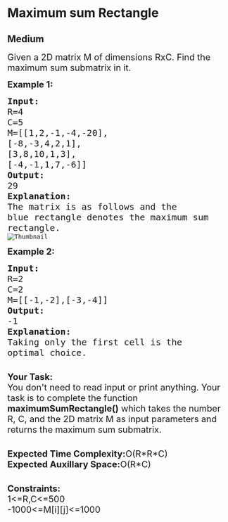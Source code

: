 # Maximum sum Rectangle
## Medium 
<div class="problem-statement">
                <p></p><p><span style="font-size:20px">Given a 2D matrix M of dimensions RxC. Find the maximum sum submatrix in it.</span></p>

<p><strong><span style="font-size:20px">Example 1:</span></strong></p>

<pre><span style="font-size:20px"><strong>Input:</strong>
R=4
C=5
M=[[1,2,-1,-4,-20],
[-8,-3,4,2,1],
[3,8,10,1,3],
[-4,-1,1,7,-6]]
<strong>Output:</strong>
29
<strong>Explanation:</strong>
The matrix is as follows and the
blue rectangle denotes the maximum sum
rectangle.</span>
<img alt="Thumbnail" src="https://a.disquscdn.com/get?url=http%3A%2F%2Fwww.geeksforgeeks.org%2Fwp-content%2Fuploads%2Frectangle-11.png&amp;key=6UHjdHyGWQGo6f_kdpoBIQ&amp;w=320&amp;h=247" class="img-responsive" naptha_cursor="text">
</pre>

<p><span style="font-size:20px"><strong>Example 2:</strong></span></p>

<pre><span style="font-size:20px"><strong>Input:</strong>
R=2
C=2
M=[[-1,-2],[-3,-4]]
<strong>Output:</strong>
-1
<strong>Explanation:</strong>
Taking only the first cell is the 
optimal choice.</span></pre>

<p><br>
<span style="font-size:20px"><strong>Your Task:</strong><br>
You don't need to read input or print anything. Your task is to complete the function <strong>maximumSumRectangle()</strong> which takes the number R, C, and the 2D matrix M as input parameters and returns the maximum sum submatrix.</span></p>

<p><br>
<span style="font-size:20px"><strong>Expected Time Complexity:</strong>O(R*R*C)<br>
<strong>Expected Auxillary Space:</strong>O(R*C)</span><br>
&nbsp;</p>

<p><span style="font-size:20px"><strong>Constraints:</strong><br>
1&lt;=R,C&lt;=500<br>
-1000&lt;=M[i][j]&lt;=1000</span></p>
 <p></p>
            </div>